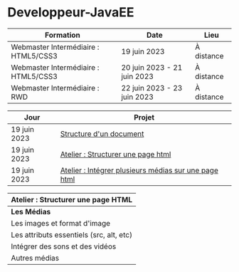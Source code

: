 # Developpeur-JavaEE

| Formation            | Date               | Lieu      |
|----------------------|--------------------|-----------|
| Webmaster Intermédiaire : HTML5/CSS3 | 19 juin 2023       | À distance |
| Webmaster Intermédiaire : HTML5/CSS3 | 20 juin 2023 - 21 juin 2023       | À distance |
| Webmaster Intermédiaire : RWD             | 22 juin 2023 - 23 juin 2023   | À distance |


| Jour            | Projet               |
|----------------------|--------------------|
| 19 juin 2023 |    [Structure d'un document](https://intro.mohamed25100.repl.co/)  |
| 19 juin 2023 | [Atelier : Structurer une page html](https://structurer-une-page-html.mohamed25100.repl.co)   |
| 19 juin 2023 | [Atelier : Intégrer plusieurs médias sur une page html](https://structurer-une-page-html.mohamed25100.repl.co)   |


| Atelier : Structurer une page HTML |
|-----------------------------------|
|**Les Médias**                       |
| Les images et format d'image      |
|Les attributs essentiels (src, alt, etc) |
| Intégrer des sons et des vidéos    |
|Autres médias                     |
